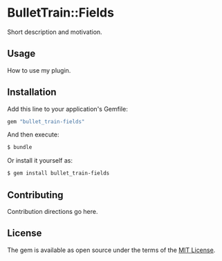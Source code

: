# BulletTrain::Fields
Short description and motivation.

## Usage
How to use my plugin.

## Installation
Add this line to your application's Gemfile:

```ruby
gem "bullet_train-fields"
```

And then execute:
```bash
$ bundle
```

Or install it yourself as:
```bash
$ gem install bullet_train-fields
```

## Contributing
Contribution directions go here.

## License
The gem is available as open source under the terms of the [MIT License](https://opensource.org/licenses/MIT).
